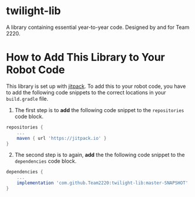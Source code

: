 # twilight-lib
A library containing essential year-to-year code. Designed by and for Team 2220.

# How to Add This Library to Your Robot Code
This library is set up with [jitpack](https://jitpack.io). To add this to your robot code, you have to add the following code snippets to the correct locations in your `build.gradle` file.

1. The first step is to **add** the following code snippet to the `repositories` code block.
```groovy
repositories {
    ...
    maven { url 'https://jitpack.io' }
}
```

2. The second step is to again, **add** the the following code snippet to the `dependencies` code block.
```groovy
dependencies {
    ...
    implementation 'com.github.Team2220:twilight-lib:master-SNAPSHOT'
}
```
